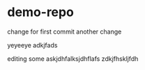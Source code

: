 # demo-repo
change for first commit
another change

yeyeeye
adkjfads

editing some askjdhfalksjdhflafs
zdkjfhskljfdh
